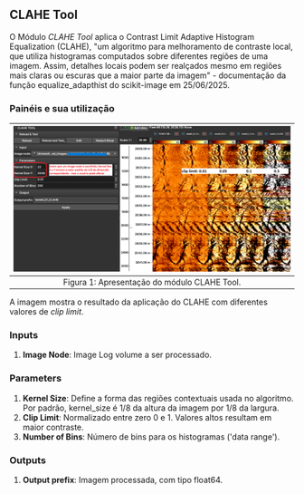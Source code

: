 ## CLAHE Tool

O Módulo _CLAHE Tool_ aplica o Contrast Limit Adaptive Histogram Equalization (CLAHE), "um algoritmo para melhoramento de contraste local, que utiliza histogramas computados sobre diferentes regiões de uma imagem. Assim, detalhes locais podem ser realçados mesmo em regiões mais claras ou escuras que a maior parte da imagem" - documentação da função equalize_adapthist do scikit-image em 25/06/2025.


### Painéis e sua utilização

| ![Figura 1](../assets/images/CLAHETool.png) |
|:-----------------------------------------------:|
| Figura 1: Apresentação do módulo CLAHE Tool. |

A imagem mostra o resultado da aplicação do CLAHE com diferentes valores de _clip limit_.

### Inputs
1. __Image Node__: Image Log volume a ser processado.

### Parameters
1. __Kernel Size__: Define a forma das regiões contextuais usada no algoritmo. Por padrão, kernel_size é 1/8 da altura da imagem por 1/8 da largura.
2. __Clip Limit__: Normalizado entre zero 0 e 1. Valores altos resultam em maior contraste.
3. __Number of Bins__: Número de bins para os histogramas ('data range').

### Outputs
1. __Output prefix__: Imagem processada, com tipo float64.